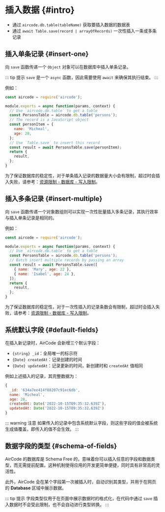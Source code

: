 # 插入数据 {#intro}

- 通过 `aircode.db.table(tableName)` 获取要插入数据的数据表
- 通过 `await Table.save(record | arrayOfRecords)` 一次性插入一条或多条记录

## 插入单条记录 {#insert-one}

向 `save` 函数传递一个 `Object` 对象可以在数据库中插入单条记录。

::: tip 提示
`save` 是一个 `async` 函数，因此需要使用 `await` 来确保其执行结束。
:::

例如：

```js
const aircode = require('aircode');

module.exports = async function(params, context) {
  // Use `aircode.db.table` to get a table
  const PersonsTable = aircode.db.table('persons');
  // The record is a JavaScript object
  const personItem = {
    name: 'Micheal',
    age: 28,
  };
  // Use `Table.save` to insert this record
  const result = await PersonsTable.save(personItem);
  return {
    result,
  };
}
```

为了保证数据库的稳定性，对于单条插入记录的数据量大小会有限制，超过时会插入失败，请参考：[资源限制 - 数据库 - 写入限制](/cn/about/limits#database-write)。

## 插入多条记录 {#insert-multiple}

向 `save` 函数传递一个对象数组则可以实现一次性批量插入多条记录，其执行效率与插入单条记录是相同的。

例如：

```js
const aircode = require('aircode');

module.exports = async function(params, context) {
  // Use `aircode.db.table` to get a table
  const PersonsTable = aircode.db.table('persons');
  // Batch insert multiple records by passing an array
  const result = await PersonsTable.save([
    { name: 'Mary', age: 22 },
    { name: 'Isabel', age: 24 },
  ]);
  return {
    result,
  };
}
```

为了保证数据库的稳定性，对于一次性插入的记录条数会有限制，超过时会插入失败，请参考：[资源限制 - 数据库 - 写入限制](/cn/about/limits#database-write)。

## 系统默认字段 {#default-fields}

在插入新记录时，AirCode 会新增三个默认字段：

- `{string} _id`：全局唯一的标示符
- `{Date} createdAt`：记录创建的时间
- `{Date} updatedAt`：记录更新的时间，新创建时和 `createdAt` 值相同

例如上述插入的记录，其完整数据为：

```js
{
  _id: '634a7ee414f88207c91ec6db',
  name: 'Micheal',
  age: 28,
  createdAt: Date('2022-10-15T09:35:32.639Z'),
  updatedAt: Date('2022-10-15T09:35:32.639Z')
}
```

::: warning 注意
如果传入的记录中包含系统默认字段，则这些字段的值会被系统生成值覆盖，即传入的值不会生效。
:::

## 数据字段的类型 {#schema-of-fields}

AirCode 的数据库是 Schema Free 的，意味着你可以插入任意的字段和数据类型，而无需提前配置。这种机制使得应用的开发更简单便捷，同时具有非常高的灵活性。

此外，AirCode 会在某个字段第一次被插入时，自动识别其类型，并用于在网页的 **Database** 区域中展示数据。

::: tip 提示
字段类型仅用于在页面中展示数据时的格式化，在代码中通过 `save` 插入数据时不会受此限制，也不会自动进行类型转换。
:::
